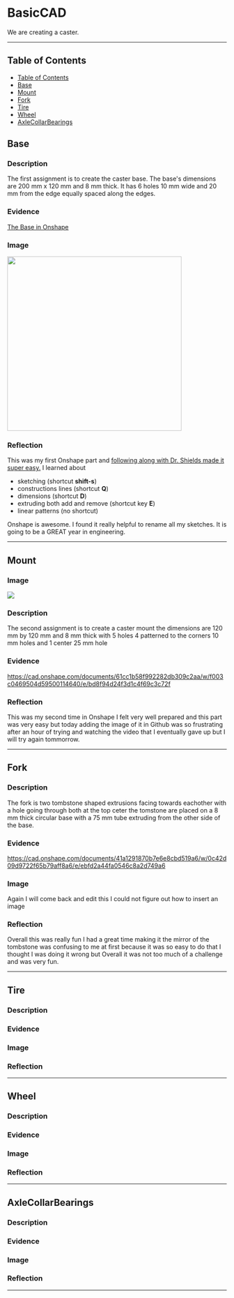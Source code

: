 # BasicCAD

We are creating a caster.

---
## Table of Contents
* [Table of Contents](#Table-of-Contents)
* [Base](#Base)
* [Mount](#Mount)
* [Fork](#Fork)
* [Tire](#Tire)
* [Wheel](#Wheel)
* [AxleCollarBearings](#AxleCollarBearings)

## Base

### Description

The first assignment is to create the caster base.  The base's dimensions are 200 mm x 120 mm and 8 mm thick.  It has 6 holes 10 mm wide and 20 mm from the edge equally spaced along the edges.

### Evidence
[The Base in Onshape](https://cvilleschools.onshape.com/documents/0d70f655203ca304cb3c5b7d/w/f55603f962f6fc74f5548a68/e/41d730c570a8d75fce9f51b6)

### Image

<img src="https://github.com/OneCHSEngr/BasicCAD/blob/master/images/Base.jpg" width="400">

### Reflection

This was my first Onshape part and [following along with Dr. Shields made it super easy.](https://www.youtube.com/watch?v=93BFUD-HAG8&feature=emb_title&scrlybrkr=5670f0b4)  I learned about 
* sketching (shortcut **shift-s**)
* constructions lines (shortcut **Q**)
* dimensions (shortcut **D**)
* extruding both add and remove (shortcut key **E**)
* linear patterns (no shortcut)

Onshape is awesome.  I found it really helpful to rename all my sketches.  It is going to be a GREAT year in engineering.

---


## Mount

### Image

![](images/castermount.png)

### Description

The second assignment is to create a caster mount the dimensions are 120 mm by 120 mm and 8 mm thick with 5 holes 4 patterned to the corners 10 mm holes and 1 center 25 mm hole

### Evidence

https://cad.onshape.com/documents/61cc1b58f992282db309c2aa/w/f003c0469504d59500114640/e/bd8f94d24f3d1c4f69c3c72f

### Reflection

This was my second time in Onshape I felt very well prepared and this part was very easy but today adding the image of it in Github was so frustrating after an hour of trying and watching the video that I eventually gave up but I will try again tommorrow.

---


## Fork

### Description

The fork is two tombstone shaped extrusions facing towards eachother with a hole going through both at the top ceter the tomstone are placed on a 8 mm thick circular base with a 75 mm tube extruding from the other side of the base.

### Evidence

https://cad.onshape.com/documents/41a1291870b7e6e8cbd519a6/w/0c42d09d9722f65b79aff8a6/e/ebfd2a44fa0546c8a2d749a6

### Image

Again I will come back and edit this I could not figure out how to insert an image

### Reflection

Overall this was really fun I had a great time making it the mirror of the tombstone was confusing to me at first because it was so easy to do that I thought I was doing it wrong but Overall it was not too much of a challenge and was very fun.

---


## Tire

### Description

### Evidence

### Image

### Reflection

---


## Wheel

### Description

### Evidence

### Image

### Reflection

---


## AxleCollarBearings

### Description

### Evidence

### Image

### Reflection

---
